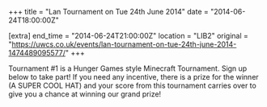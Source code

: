 +++
title = "Lan Tournament on Tue 24th June 2014"
date = "2014-06-24T18:00:00Z"

[extra]
end_time = "2014-06-24T21:00:00Z"
location = "LIB2"
original = "https://uwcs.co.uk/events/lan-tournament-on-tue-24th-june-2014-1474489095577/"
+++

Tournament \#1 is a Hunger Games style Minecraft Tournament. Sign up below to take part\! If you need any incentive, there is a prize for the winner (A SUPER COOL HAT) and your score from this tournament carries over to give you a chance at winning our grand prize\!

